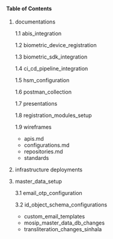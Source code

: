 
#### Table of Contents

1. documentations
   
   1.1   abis_integration
   
   1.2   biometric_device_registration
   
   1.3   biometric_sdk_integration
   
   1.4   ci_cd_pipeline_integration
   
   1.5   hsm_configuration
   
   1.6   postman_collection
   
   1.7   presentations
   
   1.8   registration_modules_setup
   
   1.9   wireframes
   
   * apis.md
   * configurations.md
   * repositories.md
   * standards
   
2. infrastructure deployments
   
3. master_data_setup
   
   3.1 email_otp_configuration
   
   3.2 id_object_schema_configurations
   
   * custom_email_templates
   * mosip_master_data_db_changes
   * transliteration_changes_sinhala
